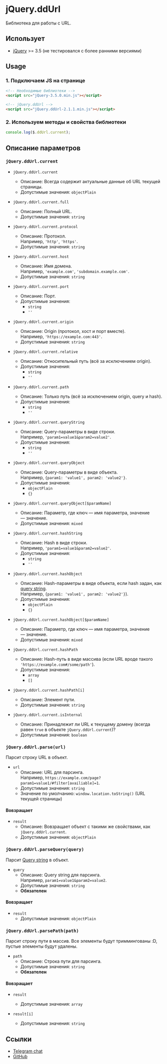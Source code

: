 # jQuery.ddUrl

Библиотека для работы с URL.


## Использует

* [jQuery](https://jquery.com/) >= 3.5 (не тестировался с более ранними версиями)


## Usage


### 1. Подключаем JS на странице

```html
<!-- Необходимые библиотеки -->
<script src="jQuery-3.5.0.min.js"></script>

<!-- jQuery.ddUrl -->
<script src="jQuery.ddUrl-2.1.1.min.js"></script>
```


### 2. Используем методы и свойства библиотеки

```js
console.log($.ddUrl.current);
```


## Описание параметров


### `jQuery.ddUrl.current`

* `jQuery.ddUrl.current`
	* Описание: Всегда содержит актуальные данные об URL текущей страницы.
	* Допустимые значения: `objectPlain`
	
* `jQuery.ddUrl.current.full`
	* Описание: Полный URL.
	* Допустимые значения: `string`
	
* `jQuery.ddUrl.current.protocol`
	* Описание: Протокол.  
		Например, `'http'`, `'https'`.
	* Допустимые значения: `string`
	
* `jQuery.ddUrl.current.host`
	* Описание: Имя домена.  
		Например, `'example.com'`, `'subdomain.example.com'`.
	* Допустимые значения: `string`
	
* `jQuery.ddUrl.current.port`
	* Описание: Порт.
	* Допустимые значения:
		* `string`
		* `''`
	
* `jQuery.ddUrl.current.origin`
	* Описание: Origin (протокол, хост и порт вместе).  
		Например, `'https://example.com:443'`.
	* Допустимые значения: `string`
	
* `jQuery.ddUrl.current.relative`
	* Описание: Относительный путь (всё за исключением origin).
	* Допустимые значения:
		* `string`
		* `''`
	
* `jQuery.ddUrl.current.path`
	* Описание: Только путь (всё за исключением origin, query и hash).
	* Допустимые значения:
		* `string`
		* `''`
	
* `jQuery.ddUrl.current.queryString`
	* Описание: Query-параметры в виде строки.  
		Например, `'param1=value1&param2=value2'`.
	* Допустимые значения:
		* `string`
		* `''`
	
* `jQuery.ddUrl.current.queryObject`
	* Описание: Query-параметры в виде объекта.  
		Например, `{param1: 'value1', param2: 'value2'}`.
	* Допустимые значения:
		* `objectPlain`
		* `{}`
	
* `jQuery.ddUrl.current.queryObject[$paramName]`
	* Описание: Параметр, где ключ — имя параметра, значение — значение.
	* Допустимые значения: `mixed`
	
* `jQuery.ddUrl.current.hashString`
	* Описание: Hash в виде строки.  
		Например, `'param1=value1&param2=value2'`.
	* Допустимые значения:
		* `string`
		* `''`
	
* `jQuery.ddUrl.current.hashObject`
	* Описание: Hash-параметры в виде объекта, если hash задан, как [query string](https://en.wikipedia.org/wiki/Query_string).  
		Например, `{param1: 'value1', param2: 'value2'}`).
	* Допустимые значения:
		* `objectPlain`
		* `{}`
	
* `jQuery.ddUrl.current.hashObject[$paramName]`
	* Описание: Параметр, где ключ — имя параметра, значение — значение.
	* Допустимые значения: `mixed`
	
* `jQuery.ddUrl.current.hashPath`
	* Описание: Hash-путь в виде массива (если URL вроде такого `'https://example.com#/some/path'`).
	* Допустимые значения:
		* `array`
		* `[]`
	
* `jQuery.ddUrl.current.hashPath[i]`
	* Описание: Элемент пути.
	* Допустимые значения: `string`
	
* `jQuery.ddUrl.current.isInternal`
	* Описание: Принадлежит ли URL к текущему домену (всегда равен `true` в объекте `jQuery.ddUrl.current`)?
	* Допустимые значения: `boolean`


### `jQuery.ddUrl.parse(url)`

Парсит строку URL в объект.

* `url`
	* Описание: URL для парсинга.  
		Например, `https://example.com/page?param1=value1/#filter[availiable]=1`.
	* Допустимые значения: `string`
	* Значение по умолчанию: `window.location.toString()` (URL текущей страницы)


#### Вовзращает

* `result`
	* Описание: Вовзращает объект с такими же свойствами, как `jQuery.ddUrl.current`.
	* Допустимые значения: `objectPlain`


### `jQuery.ddUrl.parseQuery(query)`

Парсит [Query string](https://en.wikipedia.org/wiki/Query_string) в объект.

* `query`
	* Описание: Query string для парсинга.  
		Например, `param1=value1&param2=value2`.
	* Допустимые значения: `string`
	* **Обязателен**


#### Вовзращает

* `result`
	* Допустимые значения: `objectPlain`


### `jQuery.ddUrl.parsePath(path)`

Парсит строку пути в массив. Все элементы будут триммингованы :D, пустые элементы будут удалены.

* `path`
	* Описание: Строка пути для парсинга.
	* Допустимые значения: `string`
	* **Обязателен**


#### Вовзращает

* `result`
	* Допустимые значения: `array`
	
* `result[i]`
	* Допустимые значения: `string`


## Ссылки

* [Telegram chat](https://t.me/dd_code)
* [GitHub](https://github.com/DivanDesign/jQuery.ddUrl)


<link rel="stylesheet" type="text/css" href="https://raw.githack.com/DivanDesign/CSS.ddMarkdown/master/style.min.css" />